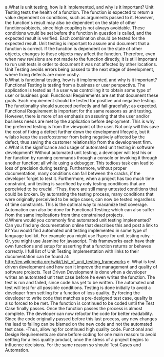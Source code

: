 a.What is unit testing, how is it implemented, and why is it important?
  Unit Testing tests the health of a function. The function is expected to return a value dependent on conditions, such as arguments passed to it. However, the function's result may also be dependent on the state of other functions/objects, since high coupling is not always avoidable. These conditions would be set before the function in question is called, and the expected result is verified. Each combination should be tested for the expected result. Unit testing is important to assure and document that a function is correct. If the function is dependent on the state of other objects, changes to these objects may affect the function. Therefore, even when new revisions are not made to the function directly, it is still important to run unit tests in order to  document it was not affected by other locations. Unit Testing avoids errors being passed to the next stage of development, where fixing defects are more costly.   
b.What is functional testing, how is it implemented, and why is it important?
  Functional Testing is testing from a business or user perspective. The application is tested as if a user was controlling it to obtain some type of user or business goal. Functional Requirements are set that document these goals. Each requirement should be tested for positive and negative testing. The functionality should succeed perfectly and fail gracefully; as expected. Functional Requirement is important for the same reasons as unit testing. However, there is more of an emphasis on assuring that the user and/or business needs are met by the application before deployment. This is why the preferred testing is from the viewpoint of the user. Not only will this save the cost of fixing a defect further down the development lifecycle, but it wilalso keep the user/costomer from being negatively affected by the defect, thus saving the customer relationship from the development firm. 
c.What is the significance and usage of automated unit testing in software development?
  Without automated unit testing, a developer will test his or her function by running commands through a console or invoking it through another function; all while using a debugger. This tedious task can lead to loss of precision during testing. Furthermore, without proper documentation, many conditions can fall between the cracks, if the developer forget to test it. Furthermore, when a project has too much time constraint, unit testing is sacrificed by only testing conditions that are perceivied to be crucial. -Thus, there are still many untested conditions that could be broken. By automating the testing process, many conditions that were originally perceivied to be edge cases, can now be tested regardless of time constraints. This is the optimal way to maxamize test coverage. Automation can also be done for Functional Testing; which can also suffer from the same implications from time constrained projects.  
d.Where would you commonly find automated unit testing implemented?  Can you find any documentation online that describes this and post a link to it?
  You would find automated unit testing implemented in some type of language tool kit. For example you might use Rspec for unit testing ruby. -Or, you might use Jasmine for javascript. This frameworks each have their own functions and setup for asserting that a function returns or behaves correctly. I full list of Unit Testing implementation with links to their documentation can be found at: http://en.wikipedia.org/wiki/List_of_unit_testing_frameworks
e. What is test driven development and how can it improve the management and quality of software projects.
  Test Driven Development is done when a developer writes an automated unit test case before he even writes the function. The test is run and failed, since code has yet to be written. The automated unit test will test for all possible conditions. Testing is done initially to avoid a developer from settling for a function of less quality. By forcing the developer to write code that matches a pre-designed test case, quality is also forced to be met. The function is continued to be coded until the Test Case finally passes. Once the function passes the process is almost complete. The developer can now refactor the code for better readability. Since the code originally passed before this last process, any new changes tha lead to failing  can be blamed on the new code and not the automated test case. -Thus, allowing for continued high quality code. Functional and Design Requirements are done before coding for one main reason: to avoid settling for a less quality product, once the stress of a project begins to influence decisions. For the same reason so should Test Cases and Automation.  

